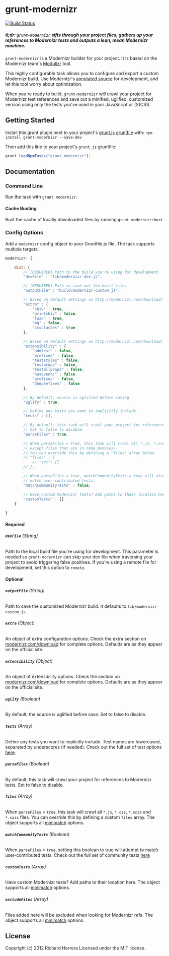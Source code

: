 # grunt-modernizr

[![Build Status](https://travis-ci.org/Modernizr/grunt-modernizr.png?branch=master,develop)](https://travis-ci.org/Modernizr/grunt-modernizr)

##### *tl;dr:* `grunt-modernizr` sifts through your project files, gathers up your references to Modernizr tests and outputs a lean, mean Modernizr machine.

`grunt-modernizr` is a Modernizr builder for your project. It is based on the Modernizr team's [Modulizr](https://github.com/Modernizr/modernizr.com/blob/gh-pages/i/js/modulizr.js) tool.

This highly configurable task allows you to configure and export a custom Modernizr build. Use Modernizr's [annotated source](http://modernizr.com/downloads/modernizr-latest.js) for development, and let this tool worry about optimization.

When you're ready to build, `grunt-modernizr` will crawl your project for Modernizr test references and save out a minified, uglified, customized version using only the tests you've used in your JavaScript or (S)CSS.

## Getting Started
Install this grunt plugin next to your project's [grunt.js gruntfile][getting_started] with: `npm install grunt-modernizr --save-dev`

Then add this line to your project's `grunt.js` gruntfile:

```javascript
grunt.loadNpmTasks("grunt-modernizr");
```

[grunt]: https://github.com/cowboy/grunt
[getting_started]: https://github.com/cowboy/grunt/blob/master/docs/getting_started.md

## Documentation

### Command Line

Run the task with `grunt modernizr`.

#### Cache Busting

Bust the cache of locally downloaded files by running `grunt modernizr:bust`

### Config Options

Add a `modernizr` config object to your Gruntfile.js file. The task supports multiple targets:

```javascript
modernizr: {

	dist: {
		// [REQUIRED] Path to the build you're using for development.
		"devFile" : "lib/modernizr-dev.js",

		// [REQUIRED] Path to save out the built file.
		"outputFile" : "build/modernizr-custom.js",

		// Based on default settings on http://modernizr.com/download/
		"extra" : {
			"shiv" : true,
			"printshiv" : false,
			"load" : true,
			"mq" : false,
			"cssclasses" : true
		},

		// Based on default settings on http://modernizr.com/download/
		"extensibility" : {
			"addtest" : false,
			"prefixed" : false,
			"teststyles" : false,
			"testprops" : false,
			"testallprops" : false,
			"hasevents" : false,
			"prefixes" : false,
			"domprefixes" : false
		},

		// By default, source is uglified before saving
		"uglify" : true,

		// Define any tests you want to implicitly include.
		"tests" : [],

		// By default, this task will crawl your project for references to Modernizr tests.
		// Set to false to disable.
		"parseFiles" : true,

		// When parseFiles = true, this task will crawl all *.js, *.css, *.scss and *.sass files, 
		// except files that are in node_modules/.
		// You can override this by defining a "files" array below.
		// "files" : {
			// "src": []
		// },

		// When parseFiles = true, matchCommunityTests = true will attempt to
		// match user-contributed tests.
		"matchCommunityTests" : false,

		// Have custom Modernizr tests? Add paths to their location here.
		"customTests" : []
	}

}
```

#### Required

###### **`devFile`** (String)
Path to the local build file you're using for development. This parameter is needed so `grunt-modernizr` can skip your dev file when traversing your project to avoid triggering false positives. If you're using a remote file for development, set this option to `remote`.

#### Optional

###### **`outputFile`** (String)
Path to save the customized Modernizr build. It defaults to `lib/modernizr-custom.js`.

###### **`extra`** (Object)
An object of extra configuration options. Check the extra section on [modernizr.com/download](http://modernizr.com/download/) for complete options. Defaults are as they appear on the official site.

###### **`extensibility`** (Object)
An object of extensibility options. Check the section on [modernizr.com/download](http://modernizr.com/download/) for complete options. Defaults are as they appear on the official site.

###### **`uglify`** (Boolean)
By default, the source is uglified before save. Set to false to disable.

###### **`tests`** (Array)
Define any tests you want to implicitly include. Test names are lowercased, separated by underscores (if needed). Check out the full set of test options [here](https://github.com/Modernizr/modernizr.com/blob/gh-pages/i/js/modulizr.js#L15-157).

###### **`parseFiles`** (Boolean)
By default, this task will crawl your project for references to Modernizr tests. Set to false to disable.

###### **`files`** (Array)
When `parseFiles` = `true`, this task will crawl all `*.js`, `*.css`, `*.scss` and `*.sass` files. You can override this by defining a custom `files` array. The object supports all [minimatch](https://github.com/isaacs/minimatch) options.

###### **`matchCommunityTests`** (Boolean)
When `parseFiles` = `true`, setting this boolean to true will attempt to match user-contributed tests. Check out the full set of community tests [here](https://github.com/Modernizr/grunt-modernizr/blob/master/lib/customappr.js#L2-111)

###### **`customTests`** (Array)
Have custom Modernizr tests? Add paths to their location here. The object supports all [minimatch](https://github.com/isaacs/minimatch) options.

###### **`excludeFiles`** (Array)
Files added here will be excluded when looking for Modernizr refs. The object supports all [minimatch](https://github.com/isaacs/minimatch) options.

## License
Copyright (c) 2012 Richard Herrera
Licensed under the MIT license.
